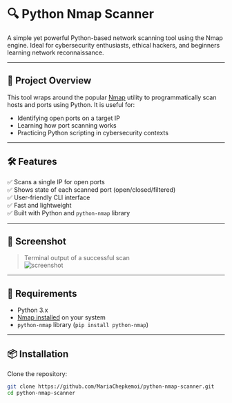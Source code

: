 # 🔍 Python Nmap Scanner

A simple yet powerful Python-based network scanning tool using the Nmap engine. Ideal for cybersecurity enthusiasts, ethical hackers, and beginners learning network reconnaissance.

---

## 🚀 Project Overview

This tool wraps around the popular [Nmap](https://nmap.org/) utility to programmatically scan hosts and ports using Python. It is useful for:

- Identifying open ports on a target IP
- Learning how port scanning works
- Practicing Python scripting in cybersecurity contexts

---

## 🛠 Features

✅ Scans a single IP for open ports  
✅ Shows state of each scanned port (open/closed/filtered)  
✅ User-friendly CLI interface  
✅ Fast and lightweight  
✅ Built with Python and `python-nmap` library

---

## 📸 Screenshot

> Terminal output of a successful scan  
![screenshot](screenshots/scan-example.png)

---

## 🧰 Requirements

- Python 3.x  
- [Nmap installed](https://nmap.org/download.html) on your system  
- `python-nmap` library (`pip install python-nmap`)

---

## 📦 Installation

Clone the repository:

```bash
git clone https://github.com/MariaChepkemoi/python-nmap-scanner.git
cd python-nmap-scanner

